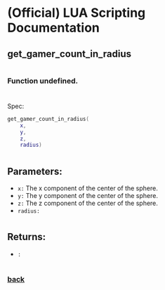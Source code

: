 
# (Official) LUA Scripting Documentation

## get_gamer_count_in_radius
#
### Function undefined.
#
Spec:
```lua
get_gamer_count_in_radius(
	x,
	y,
	z,
	radius)
```
#
## Parameters:
- `x:` The x component of the center of the sphere.
- `y:` The y component of the center of the sphere.
- `z:` The z component of the center of the sphere.
- `radius:` 
#
## Returns:
- `:` 
#
### [back](../other)
